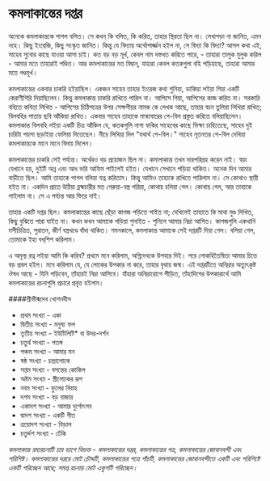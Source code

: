 কমলাকান্তের দপ্তর
=======

অনেকে কমলাকান্তকে পাগল বলিত। সে কখন্‌ কি বলিত, কি করিত, তাহার স্থিরতা ছিল না। লেখাপড়া না জানিত, এমন নহে। কিছু ইংরেজি, কিছু সংস্কৃত জানিত। কিন্তু যে বিদ্যায় অর্থোপার্জ্জন হইল না, সে বিদ্যা কি বিদ্যা? আসল কথা এই, সাহেব সুবোর কাছে যাওয়া আসা চাই। কত বড় বড় মূর্খ, কেবল নাম দস্তখত করিতে পারে, - তাহারা তালুক মুলুক করিল - আমার মতে তাহারাই পণ্ডিত। আর কমলাকান্তের মত বিদ্বান্‌, যাহারা কেবল কতকগুলা বহি পড়িয়াছে, তাহারা আমার মতে গণ্ডমূর্খ।

কমলাকান্তের একবার চাকরি হইয়াছিল। একজন সাহেব তাহার ইংরেজ কথা শুনিয়া, ডাকিয়া লইয়া গিয়া একটি কেরাণীগিরি দিয়াছিলেন। কিন্তু কমলাকান্ত চাকরি রাখিতে পারিল না। আপিসে গিয়া, আপিসের কাজ করিত না। সরকারি বহিতে কবিতা লিখিত - আপিসের চিঠিপত্রের উপর সেক্ষপীয়র নামক কে লেখক আছে, তাহার বচন তুলিয়া লিখিয়া রাখিত; বিলবহির পাতায় ছবি আঁকিয়া রাখিত। একবার সাহেব তাহাকে মাস্কাবারের পে-বিল প্রস্তুত করিতে বলিয়াছিলেন। কমলাকান্ত বিলবহি লইয়া একটি চিত্র আঁকিল যে, কতকগুলি নাগা ফকির সাহেবের কাছে ভিক্ষা চাহিতেছে, সাহেব দুই চারিটা পয়সা ছড়াইয়া ফেলিয়া দিতেছেন। নীচে লিখিয়া দিল "যথার্থ পে-বিল।" সাহেব নূতনতর পে-বিল দেখিয়া কমলাকান্তকে মানে মানে বিদায় দিলেন।

কমলাকান্তের চাকরি সেই পর্য্যন্ত। অর্থেরও বড় প্রয়োজন ছিল না। কমালাকান্ত তখন দারপরিগ্রহ করেন নাই। স্বয়ং যেখানে হয়, দুইটি অন্ন এবং আধ ভরি আফিম পাইলেই হইত। যেখানে সেখানে পড়িয়া থাকিত। অনেক দিন আমার বাড়ীতে ছিল। আমি তাহাকে পাগল বলিয়া যত্ন করিতাম। কিন্তু আমিও তাহাকে রাখিতে পারিলাম না। সে কোথাও স্থায়ী হইত না। একদিন প্রাতে উঠিয়া ব্রহ্মচারীর মত গেরুয়া-বস্ত্র পরিয়া, কোথায় চলিয়া গেল। কোথায় গেল, আর তাহাকে পাইলাম না। সে এ পর্য্যন্ত আর ফিরে নাই।

তাহার একটি দপ্তর ছিল। কমলাকান্তের কাছে ছেঁড়া কাগজ পড়িতে পাইত না; দেখিলেই তাহাতে কি মাথা মুণ্ড লিখিত, কিছু বুঝিতে পারা যাইত না। কখন কখন আমাকে পড়িয়া শুনাইত - শুনিলে আমার নিদ্রা আসিত। কাগজগুলি একখানি মসীচিত্রিত, পুরাতন, জীর্ণ বস্ত্রখণ্ডে বাঁধা থাকিত। গমনকালে, কমলাকান্ত আমাকে সেই দপ্তরটি দিয়া গেল। বলিয়া গেল, তোমাকে ইহা বখ্‌শিশ করিলাম।

এ অমূল্য রত্ন লইয়া আমি কি করিব? প্রথমে মনে করিলাম, অগ্নিদেবকে উপহার দিই। পরে লোকহিতৈষিতা আমার চিত্তে বড় প্রবল হইল। মনে করিলাম যে, যে লোকের উপকার না করে, তাহার বৃথায় জন্ম। এই দপ্তরটিতে অনিদ্রার অত্যুৎকৃষ্ট ঔষধ আছে - যিনি পড়িবেন, তাঁহারই নিদ্রা আসিবে। যাঁহারা অনিদ্রারোগে পীড়িত, তাঁহাদিগের উপকারার্থে আমি কমলাকান্তের রচনাগুলি প্রচারে প্রবৃত্ত হইলাম।

####শ্রীভীষ্মদেব খোশনবীস

* প্রথম সংখ্যা - একা
* দ্বিতীয় সংখ্যা - মনুষ্য ফল
* তৃতীয় সংখ্যা - ইউটিলিটি* বা উদর-দর্শন
* চতুর্থ সংখ্যা - পতঙ্গ
* পঞ্চম সংখ্যা - আমার মন
* ষষ্ঠ সংখ্যা - চন্দ্রালোকে
* সপ্তম সংখ্যা - বসন্তের কোকিল
* অষ্টম সংখ্যা - স্ত্রীলোকের রূপ
* নবম সংখ্যা - ফুলের বিবাহ
* দশম সংখ্যা - বড় বাজার
* একাদশ সংখ্যা - আমার দুর্গোৎসব
* দ্বাদশ সংখ্যা - একটি গীত
* ত্রয়োদশ সংখ্যা - বিড়াল
* চতুর্দ্দশ সংখ্যা - ঢেঁকি

*কমলাকান্ত রম্যরচনাটি চার ভাগে বিভক্ত - কমলাকান্তের দপ্তর, কমলাকান্তের পত্র, কমলাকান্তের জোবানবন্দী এবং পরিশিষ্ট। কমলাকান্তের দপ্তরে মোট চৌদ্দটি, কমলাকান্তের পত্রে পাঁচটি, কমলাকান্তের জোবানবন্দীতে একটি এবং পরিশিষ্টে একটি পরিচ্ছেদ আছে; সমগ্র রচনায় মোট একুশটি পরিচ্ছেদ।*
